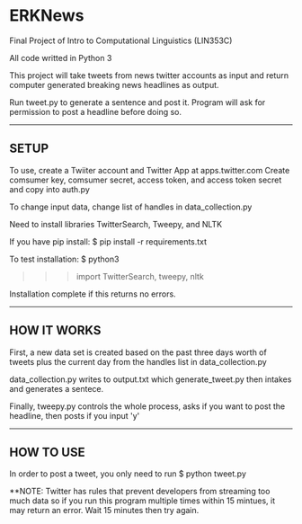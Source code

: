 # ERKNews

Final Project of Intro to Computational Linguistics (LIN353C)

All code writted in Python 3

This project will take tweets from news twitter accounts as input and return
computer generated breaking news headlines as output.

Run tweet.py to generate a sentence and post it. Program will ask for
permission to post a headline before doing so.

----------------------------------------
SETUP
----------------------------------------

To use, create a Twiiter account and Twitter App at apps.twitter.com
Create comsumer key, comsumer secret, access token, and access token secret and
copy into auth.py

To change input data, change list of handles in data_collection.py

Need to install libraries TwitterSearch, Tweepy, and NLTK

If you have pip install:
$ pip install -r requirements.txt

To test installation:
$ python3
>>> import TwitterSearch, tweepy, nltk

Installation complete if this returns no errors.

----------------------------------------
HOW IT WORKS
----------------------------------------

First, a new data set is created based on the past three days worth of tweets
plus the current day from the handles list in data_collection.py

data_collection.py writes to output.txt which generate_tweet.py then intakes
and generates a sentece.

Finally, tweepy.py controls the whole process, asks if you want to post the
headline, then posts if you input 'y'

----------------------------------------
HOW TO USE
----------------------------------------

In order to post a tweet, you only need to run $ python tweet.py

**NOTE: Twitter has rules that prevent developers from streaming too much data
so if you run this program multiple times within 15 mintues, it may return an
error. Wait 15 minutes then try again.
